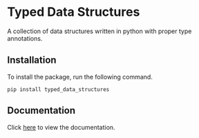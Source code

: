 # Typed Data Structures

A collection of data structures written in python with proper type annotations.

## Installation

To install the package, run the following command.

```
pip install typed_data_structures
```

## Documentation

Click [here](https://abrahammurciano.github.io/typed-data-structures/_build/html) to view the documentation.

